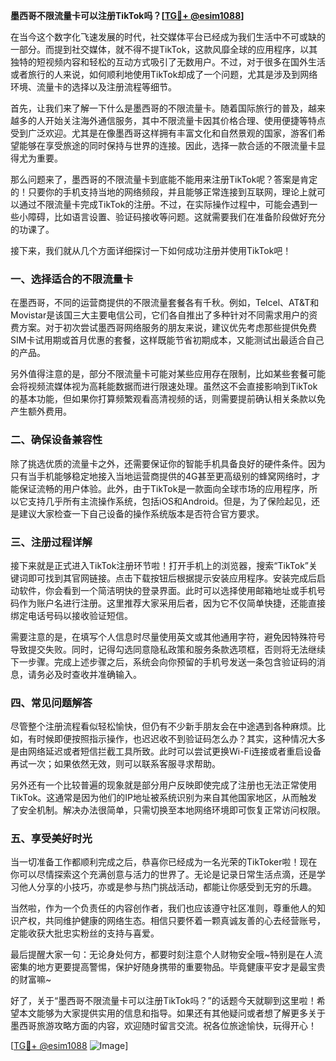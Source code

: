 **墨西哥不限流量卡可以注册TikTok吗？[[TG💪+ @esim1088](https://t.me/s/esim1088)]**

在当今这个数字化飞速发展的时代，社交媒体平台已经成为我们生活中不可或缺的一部分。而提到社交媒体，就不得不提TikTok，这款风靡全球的应用程序，以其独特的短视频内容和轻松的互动方式吸引了无数用户。不过，对于很多在国外生活或者旅行的人来说，如何顺利地使用TikTok却成了一个问题，尤其是涉及到网络环境、流量卡的选择以及注册流程等细节。

首先，让我们来了解一下什么是墨西哥的不限流量卡。随着国际旅行的普及，越来越多的人开始关注海外通信服务，其中不限流量卡因其价格合理、使用便捷等特点受到广泛欢迎。尤其是在像墨西哥这样拥有丰富文化和自然景观的国家，游客们希望能够在享受旅途的同时保持与世界的连接。因此，选择一款合适的不限流量卡显得尤为重要。

那么问题来了，墨西哥的不限流量卡到底能不能用来注册TikTok呢？答案是肯定的！只要你的手机支持当地的网络频段，并且能够正常连接到互联网，理论上就可以通过不限流量卡完成TikTok的注册。不过，在实际操作过程中，可能会遇到一些小障碍，比如语言设置、验证码接收等问题。这就需要我们在准备阶段做好充分的功课了。

接下来，我们就从几个方面详细探讨一下如何成功注册并使用TikTok吧！

### 一、选择适合的不限流量卡

在墨西哥，不同的运营商提供的不限流量套餐各有千秋。例如，Telcel、AT&T和Movistar是该国三大主要电信公司，它们各自推出了多种针对不同需求用户的资费方案。对于初次尝试墨西哥网络服务的朋友来说，建议优先考虑那些提供免费SIM卡试用期或首月优惠的套餐，这样既能节省初期成本，又能测试出最适合自己的产品。

另外值得注意的是，部分不限流量卡可能对某些应用存在限制，比如某些套餐可能会将视频流媒体视为高耗能数据而进行限速处理。虽然这不会直接影响到TikTok的基本功能，但如果你打算频繁观看高清视频的话，则需要提前确认相关条款以免产生额外费用。

### 二、确保设备兼容性

除了挑选优质的流量卡之外，还需要保证你的智能手机具备良好的硬件条件。因为只有当手机能够稳定地接入当地运营商提供的4G甚至更高级别的蜂窝网络时，才能保证流畅的用户体验。此外，由于TikTok是一款面向全球市场的应用程序，所以它支持几乎所有主流操作系统，包括iOS和Android。但是，为了保险起见，还是建议大家检查一下自己设备的操作系统版本是否符合官方要求。

### 三、注册过程详解

接下来就是正式进入TikTok注册环节啦！打开手机上的浏览器，搜索“TikTok”关键词即可找到其官网链接。点击下载按钮后根据提示安装应用程序。安装完成后启动软件，你会看到一个简洁明快的登录界面。此时可以选择使用邮箱地址或手机号码作为账户名进行注册。这里推荐大家采用后者，因为它不仅简单快捷，还能直接绑定电话号码以接收验证短信。

需要注意的是，在填写个人信息时尽量使用英文或其他通用字符，避免因特殊符号导致提交失败。同时，记得勾选同意隐私政策和服务条款选项框，否则将无法继续下一步骤。完成上述步骤之后，系统会向你预留的手机号发送一条包含验证码的消息，请务必及时查收并准确输入。

### 四、常见问题解答

尽管整个注册流程看似轻松愉快，但仍有不少新手朋友会在中途遇到各种麻烦。比如，有时候即便按照指示操作，也迟迟收不到验证码怎么办？其实，这种情况大多是由网络延迟或者短信拦截工具所致。此时可以尝试更换Wi-Fi连接或者重启设备再试一次；如果依然无效，则可以联系客服寻求帮助。

另外还有一个比较普遍的现象就是部分用户反映即使完成了注册也无法正常使用TikTok。这通常是因为他们的IP地址被系统识别为来自其他国家地区，从而触发了安全机制。解决办法很简单，只需切换至本地网络环境即可恢复正常访问权限。

### 五、享受美好时光

当一切准备工作都顺利完成之后，恭喜你已经成为一名光荣的TikToker啦！现在你可以尽情探索这个充满创意与活力的世界了。无论是记录日常生活点滴，还是学习他人分享的小技巧，亦或是参与热门挑战活动，都能让你感受到无穷的乐趣。

当然啦，作为一个负责任的内容创作者，我们也应该遵守社区准则，尊重他人的知识产权，共同维护健康的网络生态。相信只要怀着一颗真诚友善的心去经营账号，定能收获大批忠实粉丝的支持与喜爱。

最后提醒大家一句：无论身处何方，都要时刻注意个人财物安全哦~特别是在人流密集的地方更要提高警惕，保护好随身携带的重要物品。毕竟健康平安才是最宝贵的财富嘛~

好了，关于“墨西哥不限流量卡可以注册TikTok吗？”的话题今天就聊到这里啦！希望本文能够为大家提供实用的信息和指导。如果还有其他疑问或者想了解更多关于墨西哥旅游攻略方面的内容，欢迎随时留言交流。祝各位旅途愉快，玩得开心！

[[TG💪+ @esim1088](https://t.me/s/esim1088) ![Image](https://i.postimg.cc/4NQfJmqS/Snipaste-2025-05-13-00-14-12.png)]